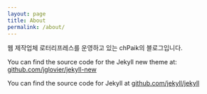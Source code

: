 ```yaml
---
layout: page
title: About
permalink: /about/
---
```


웹 제작업체 로터리프레스를 운영하고 있는 chPaik의 블로그입니다. 

You can find the source code for the Jekyll new theme at: [github.com/jglovier/jekyll-new](https://github.com/jglovier/jekyll-new)

You can find the source code for Jekyll at [github.com/jekyll/jekyll](https://github.com/jekyll/jekyll)
